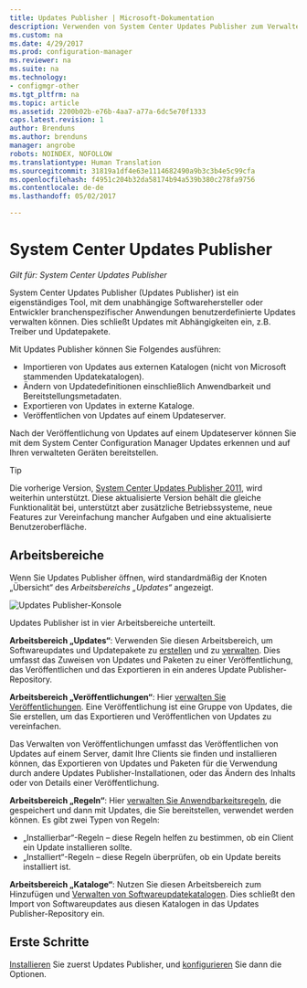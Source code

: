 ```yaml
---
title: Updates Publisher | Microsoft-Dokumentation
description: Verwenden von System Center Updates Publisher zum Verwalten benutzerdefinierter Updates
ms.custom: na
ms.date: 4/29/2017
ms.prod: configuration-manager
ms.reviewer: na
ms.suite: na
ms.technology:
- configmgr-other
ms.tgt_pltfrm: na
ms.topic: article
ms.assetid: 2200b02b-e76b-4aa7-a77a-6dc5e70f1333
caps.latest.revision: 1
author: Brenduns
ms.author: brenduns
manager: angrobe
robots: NOINDEX, NOFOLLOW
ms.translationtype: Human Translation
ms.sourcegitcommit: 31819a1df4e63e1114682490a9b3c3b4e5c99cfa
ms.openlocfilehash: f4951c204b32da58174b94a539b380c278fa9756
ms.contentlocale: de-de
ms.lasthandoff: 05/02/2017

---
```

# <a name="system-center-updates-publisher"></a>System Center Updates Publisher

*Gilt für: System Center Updates Publisher*

System Center Updates Publisher (Updates Publisher) ist ein eigenständiges Tool, mit dem unabhängige Softwarehersteller oder Entwickler branchenspezifischer Anwendungen benutzerdefinierte Updates verwalten können. Dies schließt Updates mit Abhängigkeiten ein, z.B. Treiber und Updatepakete.

Mit Updates Publisher können Sie Folgendes ausführen:

-   Importieren von Updates aus externen Katalogen (nicht von Microsoft stammenden Updatekatalogen).
-   Ändern von Updatedefinitionen einschließlich Anwendbarkeit und Bereitstellungsmetadaten.
-   Exportieren von Updates in externe Kataloge.
-   Veröffentlichen von Updates auf einem Updateserver.

Nach der Veröffentlichung von Updates auf einem Updateserver können Sie mit dem System Center Configuration Manager Updates erkennen und auf Ihren verwalteten Geräten bereitstellen.

> [!TIP]  
> Die vorherige Version, [System Center Updates Publisher 2011](http://go.microsoft.com/fwlink/?LinkId=848111), wird weiterhin unterstützt. Diese aktualisierte Version behält die gleiche Funktionalität bei, unterstützt aber zusätzliche Betriebssysteme, neue Features zur Vereinfachung mancher Aufgaben und eine aktualisierte Benutzeroberfläche.

## <a name="workspaces"></a>Arbeitsbereiche
Wenn Sie Updates Publisher öffnen, wird standardmäßig der Knoten „Übersicht“ des *Arbeitsbereichs „Updates“* angezeigt.

![Updates Publisher-Konsole](media/console1.png)   


Updates Publisher ist in vier Arbeitsbereiche unterteilt.


**Arbeitsbereich „Updates“**: Verwenden Sie diesen Arbeitsbereich, um Softwareupdates und Updatepakete zu [erstellen](/sccm/sum/tools/create-updates-with-updates-publisher) und zu [verwalten](/sccm/sum/tools/manage-updates-with-updates-publisher). Dies umfasst das Zuweisen von Updates und Paketen zu einer Veröffentlichung, das Veröffentlichen und das Exportieren in ein anderes Update Publisher-Repository.

**Arbeitsbereich „Veröffentlichungen“**: Hier [verwalten Sie Veröffentlichungen](/sccm/sum/tools/updates-publisher-publications). Eine Veröffentlichung ist eine Gruppe von Updates, die Sie erstellen, um das Exportieren und Veröffentlichen von Updates zu vereinfachen.

Das Verwalten von Veröffentlichungen umfasst das Veröffentlichen von Updates auf einem Server, damit Ihre Clients sie finden und installieren können, das Exportieren von Updates und Paketen für die Verwendung durch andere Updates Publisher-Installationen, oder das Ändern des Inhalts oder von Details einer Veröffentlichung.



**Arbeitsbereich „Regeln“**: Hier [verwalten Sie Anwendbarkeitsregeln](/sccm/sum/tools/updates-publisher-applicability-rules), die gespeichert und dann mit Updates, die Sie bereitstellen, verwendet werden können. Es gibt zwei Typen von Regeln:

-   „Installierbar“-Regeln – diese Regeln helfen zu bestimmen, ob ein Client ein Update installieren sollte.
-   „Installiert“-Regeln – diese Regeln überprüfen, ob ein Update bereits installiert ist.

**Arbeitsbereich „Kataloge“**: Nutzen Sie diesen Arbeitsbereich zum Hinzufügen und [Verwalten von Softwareupdatekatalogen](/sccm/sum/tools/updates-publisher-catalogs). Dies schließt den Import von Softwareupdates aus diesen Katalogen in das Updates Publisher-Repository ein.
## <a name="first-steps"></a>Erste Schritte
[Installieren](/sccm/sum/tools/install-updates-publisher) Sie zuerst Updates Publisher, und [konfigurieren](/sccm/sum/tools/updates-publisher-options) Sie dann die Optionen.

